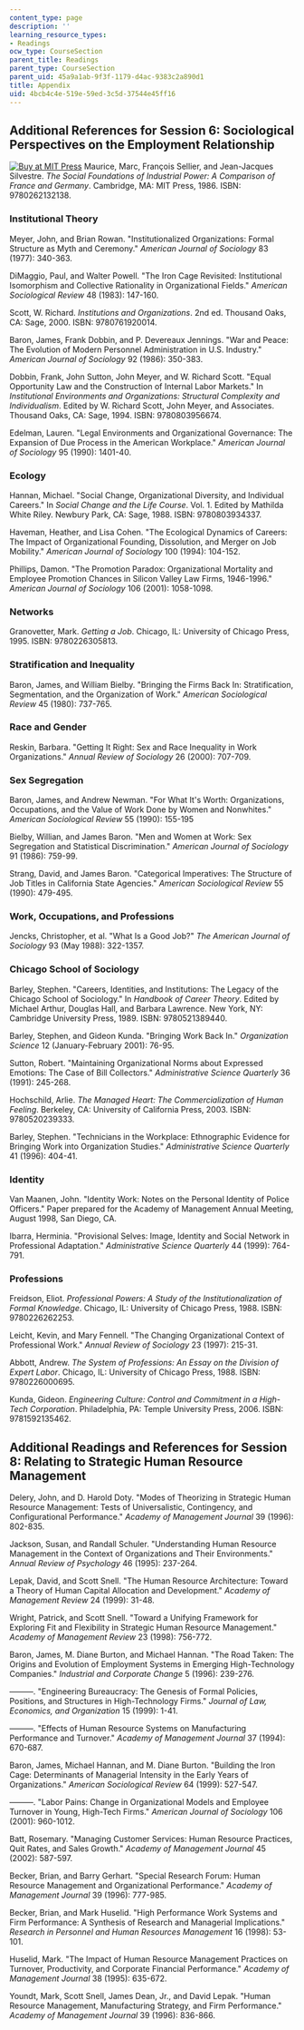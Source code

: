 ```yaml
---
content_type: page
description: ''
learning_resource_types:
- Readings
ocw_type: CourseSection
parent_title: Readings
parent_type: CourseSection
parent_uid: 45a9a1ab-9f3f-1179-d4ac-9383c2a890d1
title: Appendix
uid: 4bcb4c4e-519e-59ed-3c5d-37544e45ff16
---
```


Additional References for Session 6: Sociological Perspectives on the Employment Relationship
---------------------------------------------------------------------------------------------

[![Buy at MIT Press](/images/mp_logo.gif)](https://mitpress.mit.edu/9780262132138) Maurice, Marc, François Sellier, and Jean-Jacques Silvestre. _The Social Foundations of Industrial Power: A Comparison of France and Germany_. Cambridge, MA: MIT Press, 1986. ISBN: 9780262132138.

### Institutional Theory

Meyer, John, and Brian Rowan. "Institutionalized Organizations: Formal Structure as Myth and Ceremony." _American Journal of Sociology_ 83 (1977): 340-363.

DiMaggio, Paul, and Walter Powell. "The Iron Cage Revisited: Institutional Isomorphism and Collective Rationality in Organizational Fields." _American Sociological Review_ 48 (1983): 147-160.

Scott, W. Richard. _Institutions and Organizations_. 2nd ed. Thousand Oaks, CA: Sage, 2000. ISBN: 9780761920014.

Baron, James, Frank Dobbin, and P. Devereaux Jennings. "War and Peace: The Evolution of Modern Personnel Administration in U.S. Industry." _American Journal of Sociology_ 92 (1986): 350-383.

Dobbin, Frank, John Sutton, John Meyer, and W. Richard Scott. "Equal Opportunity Law and the Construction of Internal Labor Markets." In _Institutional Environments and Organizations: Structural Complexity and Individualism_. Edited by W. Richard Scott, John Meyer, and Associates. Thousand Oaks, CA: Sage, 1994. ISBN: 9780803956674.

Edelman, Lauren. "Legal Environments and Organizational Governance: The Expansion of Due Process in the American Workplace." _American Journal of Sociology_ 95 (1990): 1401-40.

### Ecology

Hannan, Michael. "Social Change, Organizational Diversity, and Individual Careers." In _Social Change and the Life Course_. Vol. 1. Edited by Mathilda White Riley. Newbury Park, CA: Sage, 1988. ISBN: 9780803934337.

Haveman, Heather, and Lisa Cohen. "The Ecological Dynamics of Careers: The Impact of Organizational Founding, Dissolution, and Merger on Job Mobility." _American Journal of Sociology_ 100 (1994): 104-152.

Phillips, Damon. "The Promotion Paradox: Organizational Mortality and Employee Promotion Chances in Silicon Valley Law Firms, 1946-1996." _American Journal of Sociology_ 106 (2001): 1058-1098.

### Networks

Granovetter, Mark. _Getting a Job_. Chicago, IL: University of Chicago Press, 1995. ISBN: 9780226305813.

### Stratification and Inequality

Baron, James, and William Bielby. "Bringing the Firms Back In: Stratification, Segmentation, and the Organization of Work." _American Sociological Review_ 45 (1980): 737-765.

### Race and Gender

Reskin, Barbara. "Getting It Right: Sex and Race Inequality in Work Organizations." _Annual Review of Sociology_ 26 (2000): 707-709.

### Sex Segregation

Baron, James, and Andrew Newman. "For What It's Worth: Organizations, Occupations, and the Value of Work Done by Women and Nonwhites." _American Sociological Review_ 55 (1990): 155-195

Bielby, Willian, and James Baron. "Men and Women at Work: Sex Segregation and Statistical Discrimination." _American Journal of Sociology_ 91 (1986): 759-99.

Strang, David, and James Baron. "Categorical Imperatives: The Structure of Job Titles in California State Agencies." _American Sociological Review_ 55 (1990): 479-495.

### Work, Occupations, and Professions

Jencks, Christopher, et al. "What Is a Good Job?" _The American Journal of Sociology_ 93 (May 1988): 322-1357.

### Chicago School of Sociology

Barley, Stephen. "Careers, Identities, and Institutions: The Legacy of the Chicago School of Sociology." In _Handbook of Career Theory_. Edited by Michael Arthur, Douglas Hall, and Barbara Lawrence. New York, NY: Cambridge University Press, 1989. ISBN: 9780521389440.

Barley, Stephen, and Gideon Kunda. "Bringing Work Back In." _Organization Science_ 12 (January-February 2001): 76-95.

Sutton, Robert. "Maintaining Organizational Norms about Expressed Emotions: The Case of Bill Collectors." _Administrative Science Quarterly_ 36 (1991): 245-268.

Hochschild, Arlie. _The Managed Heart: The Commercialization of Human Feeling_. Berkeley, CA: University of California Press, 2003. ISBN: 9780520239333.

Barley, Stephen. "Technicians in the Workplace: Ethnographic Evidence for Bringing Work into Organization Studies." _Administrative Science Quarterly_ 41 (1996): 404-41.

### Identity

Van Maanen, John. "Identity Work: Notes on the Personal Identity of Police Officers." Paper prepared for the Academy of Management Annual Meeting, August 1998, San Diego, CA.

Ibarra, Herminia. "Provisional Selves: Image, Identity and Social Network in Professional Adaptation." _Administrative Science Quarterly_ 44 (1999): 764-791.

### Professions

Freidson, Eliot. _Professional Powers: A Study of the Institutionalization of Formal Knowledge_. Chicago, IL: University of Chicago Press, 1988. ISBN: 9780226262253.

Leicht, Kevin, and Mary Fennell. "The Changing Organizational Context of Professional Work." _Annual Review of Sociology_ 23 (1997): 215-31.

Abbott, Andrew. _The System of Professions: An Essay on the Division of Expert Labor_. Chicago, IL: University of Chicago Press, 1988. ISBN: 9780226000695.

Kunda, Gideon. _Engineering Culture: Control and Commitment in a High-Tech Corporation_. Philadelphia, PA: Temple University Press, 2006. ISBN: 9781592135462.

Additional Readings and References for Session 8: Relating to Strategic Human Resource Management
-------------------------------------------------------------------------------------------------

Delery, John, and D. Harold Doty. "Modes of Theorizing in Strategic Human Resource Management: Tests of Universalistic, Contingency, and Configurational Performance." _Academy of Management Journal_ 39 (1996): 802-835.

Jackson, Susan, and Randall Schuler. "Understanding Human Resource Management in the Context of Organizations and Their Environments." _Annual Review of Psychology_ 46 (1995): 237-264.

Lepak, David, and Scott Snell. "The Human Resource Architecture: Toward a Theory of Human Capital Allocation and Development." _Academy of Management Review_ 24 (1999): 31-48.

Wright, Patrick, and Scott Snell. "Toward a Unifying Framework for Exploring Fit and Flexibility in Strategic Human Resource Management." _Academy of Management Review_ 23 (1998): 756-772.

Baron, James, M. Diane Burton, and Michael Hannan. "The Road Taken: The Origins and Evolution of Employment Systems in Emerging High-Technology Companies." _Industrial and Corporate Change_ 5 (1996): 239-276.

———. "Engineering Bureaucracy: The Genesis of Formal Policies, Positions, and Structures in High-Technology Firms." _Journal of Law, Economics, and Organization_ 15 (1999): 1-41.

———. "Effects of Human Resource Systems on Manufacturing Performance and Turnover." _Academy of Management Journal_ 37 (1994): 670-687.

Baron, James, Michael Hannan, and M. Diane Burton. "Building the Iron Cage: Determinants of Managerial Intensity in the Early Years of Organizations." _American Sociological Review_ 64 (1999): 527-547.

———. "Labor Pains: Change in Organizational Models and Employee Turnover in Young, High-Tech Firms." _American Journal of Sociology_ 106 (2001): 960-1012.

Batt, Rosemary. "Managing Customer Services: Human Resource Practices, Quit Rates, and Sales Growth." _Academy of Management Journal_ 45 (2002): 587-597.

Becker, Brian, and Barry Gerhart. "Special Research Forum: Human Resource Management and Organizational Performance." _Academy of Management Journal_ 39 (1996): 777-985.

Becker, Brian, and Mark Huselid. "High Performance Work Systems and Firm Performance: A Synthesis of Research and Managerial Implications." _Research in Personnel and Human Resources Management_ 16 (1998): 53-101.

Huselid, Mark. "The Impact of Human Resource Management Practices on Turnover, Productivity, and Corporate Financial Performance." _Academy of Management Journal_ 38 (1995): 635-672.

Youndt, Mark, Scott Snell, James Dean, Jr., and David Lepak. "Human Resource Management, Manufacturing Strategy, and Firm Performance." _Academy of Management Journal_ 39 (1996): 836-866.